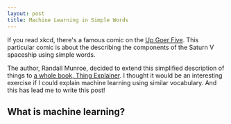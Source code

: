```yaml
---
layout: post
title: Machine Learning in Simple Words
---
```


If you read xkcd, there's a famous comic on the [Up Goer Five][five]. This
particular comic is about the describing the components of the Saturn V
spaceship using simple words.

The author, Randall Munroe, decided to extend this simplified description of
things to [a whole book, Thing Explainer][book]. I thought it would be an
interesting exercise if I could explain machine learning using similar
vocabulary. And this has lead me to write this post!

## What is machine learning?

[five]: https://xkcd.com/1133/
[book]: https://blog.xkcd.com/2015/05/13/new-book-thing-explainer/
